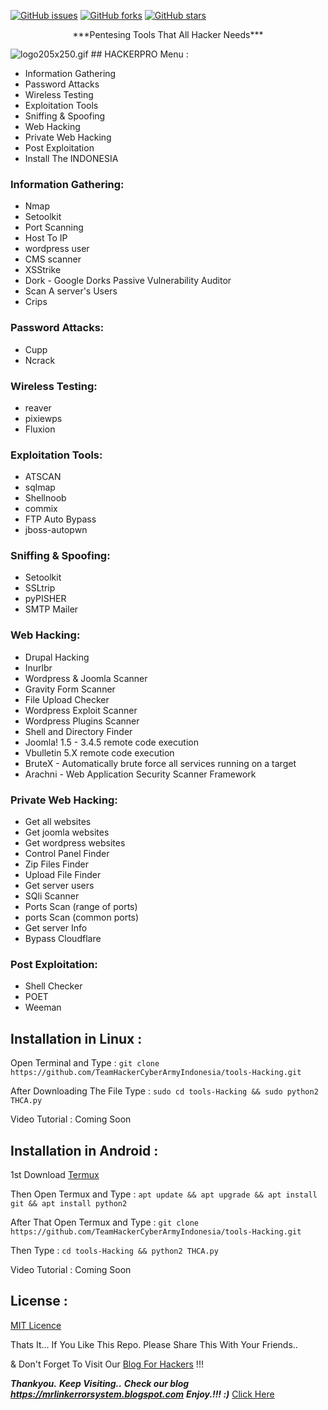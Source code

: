 [![GitHub issues](https://img.shields.io/github/issues/TeamHackerCyberArmyIndonesia/tools-Hacking.svg)](https://github.com/TeamHackerCyberArmyIndonesia/tools-Hacking/issues)
[![GitHub forks](https://img.shields.io/github/forks/TeamHackerCyberArmyIndonesia/tools-Hacking.svg)](https://github.com/TeamHackerCyberArmyIndonesia/tools-Hacking/network)
[![GitHub stars](https://img.shields.io/github/stars/TeamHackerCyberArmyIndonesia/tools-Hacking.svg)](https://github.com/TeamHackerCyberArmyIndonesia/tools-Hacking/stargazers)

<p align="center">***Pentesing Tools That All Hacker Needs***</p>
 <img src="/technicaldada/hackerpro/blob/master/logo205x250.gif?raw=true" alt="logo205x250.gif">
## HACKERPRO Menu :

- Information Gathering
- Password Attacks
- Wireless Testing
- Exploitation Tools
- Sniffing & Spoofing
- Web Hacking
- Private Web Hacking
- Post Exploitation
- Install The INDONESIA

### Information Gathering:

- Nmap
- Setoolkit
- Port Scanning
- Host To IP
- wordpress user
- CMS scanner
- XSStrike
- Dork - Google Dorks Passive Vulnerability Auditor
- Scan A server's Users
- Crips

### Password Attacks:

- Cupp
- Ncrack

### Wireless Testing:

- reaver
- pixiewps
- Fluxion

### Exploitation Tools:

- ATSCAN
- sqlmap
- Shellnoob
- commix
- FTP Auto Bypass
- jboss-autopwn

### Sniffing & Spoofing:

- Setoolkit
- SSLtrip
- pyPISHER
- SMTP Mailer

### Web Hacking:

- Drupal Hacking
- Inurlbr
- Wordpress & Joomla Scanner
- Gravity Form Scanner
- File Upload Checker
- Wordpress Exploit Scanner
- Wordpress Plugins Scanner
- Shell and Directory Finder
- Joomla! 1.5 - 3.4.5 remote code execution
- Vbulletin 5.X remote code execution
- BruteX - Automatically brute force all services running on a target
- Arachni - Web Application Security Scanner Framework

### Private Web Hacking:

- Get all websites
- Get joomla websites
- Get wordpress websites
- Control Panel Finder
- Zip Files Finder
- Upload File Finder
- Get server users
- SQli Scanner
- Ports Scan (range of ports)
- ports Scan (common ports)
- Get server Info
- Bypass Cloudflare

### Post Exploitation:

- Shell Checker
- POET
- Weeman

## Installation in Linux :

Open Terminal and Type : ```git clone https://github.com/TeamHackerCyberArmyIndonesia/tools-Hacking.git```

After Downloading The File Type : ```sudo cd tools-Hacking && sudo python2 THCA.py```

Video Tutorial : Coming Soon

## Installation in Android :

1st Download [Termux](https://play.google.com/store/apps/details?id=com.termux)
</center>

Then Open Termux and Type : ```apt update && apt upgrade && apt install git && apt install python2```

After That Open Termux and Type : ```git clone https://github.com/TeamHackerCyberArmyIndonesia/tools-Hacking.git```

Then Type : ```cd tools-Hacking && python2 THCA.py```

Video Tutorial : Coming Soon

## License :

[MIT Licence](https://github.com/TeamHackerCyberArmyIndonesia/tools-Hacking/blob/master/LICENSE)

Thats It... If You Like This Repo. Please Share This With Your Friends..

& Don't Forget To Visit Our [Blog For Hackers](https://mrlinkerrorsystem.blogspot.com) !!!

***Thankyou.***
***Keep Visiting..***
***Check our blog https://mrlinkerrorsystem.blogspot.com***
***Enjoy.!!! :)***
<a href="https://mrlinkerrorsystem.blogspot.com" rel="dofollwo">Click Here</a>
